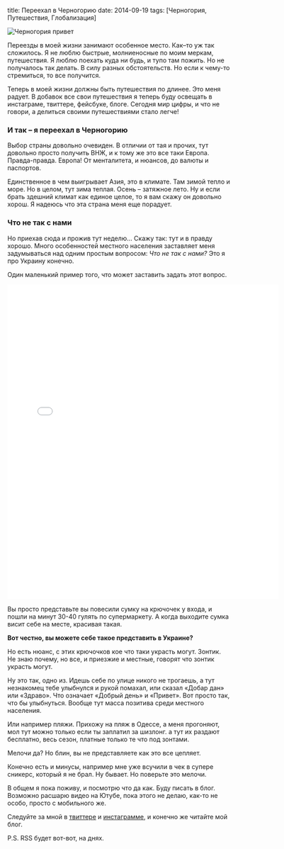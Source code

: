 title: Переехал в Черногорию
date: 2014-09-19
tags: [Черногория, Путешествия, Глобализация]

![Черногория привет](/media/images/IMG_20140913_122531.jpg)

Переезды в моей жизни занимают особенное место. Как–то уж так сложилось. Я не люблю быстрые, молниеносные по моим меркам, путешествия. Я люблю поехать куда ни будь, и тупо там пожить. Но не получалось так делать. В силу разных обстоятельств. Но если к чему-то стремиться, то все получится.

Теперь в моей жизни должны быть путешествия по длинее. Это меня радует. В добавок все свои путешествия я теперь буду освещать в инстаграме, твиттере, фейсбуке, блоге. Сегодня мир цифры, и что не говори, а делиться своими путешествиями стало легче!

### И так – я переехал в Черногорию

Выбор страны довольно очевиден. В отличии от тая и прочих, тут довольно просто получить ВНЖ, и к тому же это все таки Европа. Правда-правда. Европа! От менталитета, и нюансов, до валюты и паспортов.

Единственное в чем выигрывает Азия, это в климате. Там зимой тепло и море. Но в целом, тут зима теплая. Осень – затяжное лето. Ну и если брать здешний климат как единое целое, то я вам скажу он довольно хорош. Я надеюсь что эта страна меня еще порадует.

### Что не так с нами

Но приехав сюда и прожив тут неделю… Скажу так: тут и в правду хорошо. Много особенностей местного населения заставляет меня задумываться над одним простым вопросом: _Что не так с нами?_ Это я про Украину конечно.

Один маленький пример того, что может заставить задать этот вопрос.

<div class="instagram">
    <iframe src="//instagram.com/p/tGTgXkn8J_/embed/" width="612" height="710" frameborder="0" scrolling="no" allowtransparency="true"></iframe>
</div>

Вы просто представьте вы повесили сумку на крючочек у входа, и пошли на минут 30-40 гулять по супермаркету. А когда выходите сумка висит себе на месте, красивая такая.

**Вот честно, вы можете себе такое представить в Украине?**

Но есть нюанс, с этих крючочков кое что таки украсть могут. Зонтик. Не знаю почему, но все, и приезжие и местные, говорят что зонтик украсть могут.

Ну это так, одно из. Идешь себе по улице никого не трогаешь, а тут незнакомец тебе улыбнулся и рукой помахал, или сказал «Добар дан» или «Здраво». Что означает «Добрый день» и «Привет». Вот просто так, что бы улыбнуться. Вообще тут масса позитива среди местного населения.

Или например пляжи. Прихожу на пляж в Одессе, а меня прогоняют, мол тут можно только если ты заплатил за шизлонг. а тут их раздают бесплатно, весь сезон, платные только те что под зонтами.

Мелочи да? Но блин, вы не представляете как это все цепляет. 

Конечно есть и минусы, например мне уже всучили в чек в супере сникерс, который я не брал. Ну бывает. Но поверьте это мелочи.

В общем я пока поживу, и посмотрю что да как. Буду писать в блог. Возможно расшарю видео на Ютубе, пока этого не делаю, как-то не особо, просто с мобильного же.

Следуйте за мной в [твиттере](https://twitter.com/macgera) и [инстаграмме](http://instagram.com/macgera), и конечно же читайте мой блог.

P.S. RSS будет вот-вот, на днях.